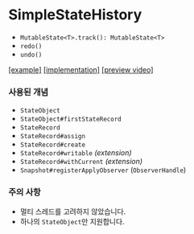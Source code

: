 # SimpleStateHistory

- `MutableState<T>.track(): MutableState<T>`
- `redo()`
- `undo()`

[[example]](https://github.com/jisungbin/SimpleStateHistory/blob/main/app/src/main/kotlin/sungbin/simplestatehistory/MainActivity.kt) [[implementation]](https://github.com/jisungbin/SimpleStateHistory/blob/main/app/src/main/kotlin/sungbin/simplestatehistory/SimpleStateHistory.kt) [[preview video]](https://youtube.com/watch?v=aBAZXaGzMUg)

### 사용된 개념

- `StateObject`
- `StateObject#firstStateRecord`
- `StateRecord`
- `StateRecord#assign`
- `StateRecord#create`
- `StateRecord#writable` _(extension)_
- `StateRecord#withCurrent` _(extension)_
- `Snapshot#registerApplyObserver` (`ObserverHandle`)

### 주의 사항

- 멀티 스레드를 고려하지 않았습니다.
- 하나의 `StateObject`만 지원합니다.
